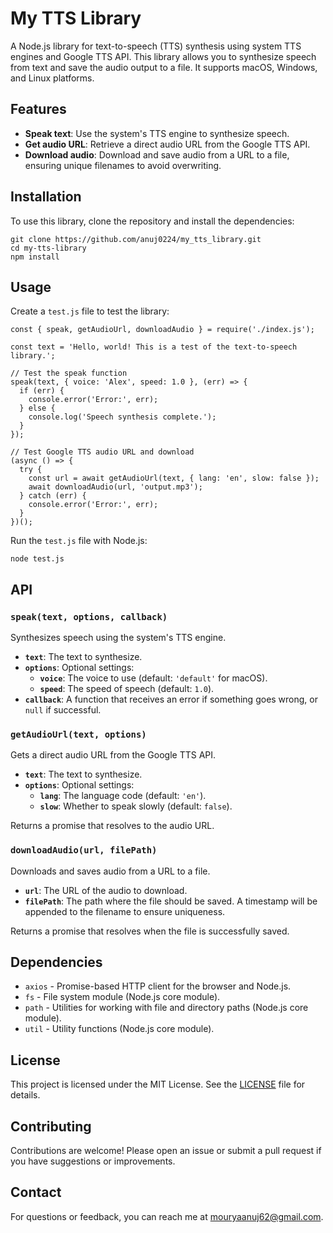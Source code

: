 
# My TTS Library

A Node.js library for text-to-speech (TTS) synthesis using system TTS engines and Google TTS API. This library allows you to synthesize speech from text and save the audio output to a file. It supports macOS, Windows, and Linux platforms.

## Features

- **Speak text**: Use the system's TTS engine to synthesize speech.
- **Get audio URL**: Retrieve a direct audio URL from the Google TTS API.
- **Download audio**: Download and save audio from a URL to a file, ensuring unique filenames to avoid overwriting.

## Installation

To use this library, clone the repository and install the dependencies:

```
git clone https://github.com/anuj0224/my_tts_library.git
cd my-tts-library
npm install
```

## Usage

Create a `test.js` file to test the library:

```
const { speak, getAudioUrl, downloadAudio } = require('./index.js');

const text = 'Hello, world! This is a test of the text-to-speech library.';

// Test the speak function
speak(text, { voice: 'Alex', speed: 1.0 }, (err) => {
  if (err) {
    console.error('Error:', err);
  } else {
    console.log('Speech synthesis complete.');
  }
});

// Test Google TTS audio URL and download
(async () => {
  try {
    const url = await getAudioUrl(text, { lang: 'en', slow: false });
    await downloadAudio(url, 'output.mp3');
  } catch (err) {
    console.error('Error:', err);
  }
})();
```

Run the `test.js` file with Node.js:

```
node test.js
```

## API

### `speak(text, options, callback)`

Synthesizes speech using the system's TTS engine.

- **`text`**: The text to synthesize.
- **`options`**: Optional settings:
  - **`voice`**: The voice to use (default: `'default'` for macOS).
  - **`speed`**: The speed of speech (default: `1.0`).
- **`callback`**: A function that receives an error if something goes wrong, or `null` if successful.

### `getAudioUrl(text, options)`

Gets a direct audio URL from the Google TTS API.

- **`text`**: The text to synthesize.
- **`options`**: Optional settings:
  - **`lang`**: The language code (default: `'en'`).
  - **`slow`**: Whether to speak slowly (default: `false`).

Returns a promise that resolves to the audio URL.

### `downloadAudio(url, filePath)`

Downloads and saves audio from a URL to a file.

- **`url`**: The URL of the audio to download.
- **`filePath`**: The path where the file should be saved. A timestamp will be appended to the filename to ensure uniqueness.

Returns a promise that resolves when the file is successfully saved.

## Dependencies

- `axios` - Promise-based HTTP client for the browser and Node.js.
- `fs` - File system module (Node.js core module).
- `path` - Utilities for working with file and directory paths (Node.js core module).
- `util` - Utility functions (Node.js core module).

## License

This project is licensed under the MIT License. See the [LICENSE](LICENSE) file for details.

## Contributing

Contributions are welcome! Please open an issue or submit a pull request if you have suggestions or improvements.

## Contact

For questions or feedback, you can reach me at [mouryaanuj62@gmail.com](mailto:mouryaanuj62@gmail.com).

